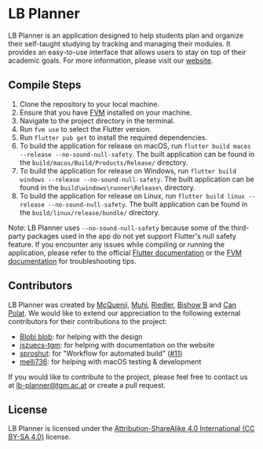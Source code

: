 # LB Planner

LB Planner is an application designed to help students plan and organize their self-taught studying by tracking and managing their modules. It provides an easy-to-use interface that allows users to stay on top of their academic goals. For more information, please visit our [website](https://projekte.tgm.ac.at/lb-planner/).

## Compile Steps

1. Clone the repository to your local machine.
2. Ensure that you have [FVM](https://fvm.app/docs/getting_started/installation/) installed on your machine.
3. Navigate to the project directory in the terminal.
4. Run `fvm use` to select the Flutter version.
5. Run `flutter pub get` to install the required dependencies.
6. To build the application for release on macOS, run `flutter build macos --release --no-sound-null-safety`. The built application can be found in the `build/macos/Build/Products/Release/` directory.
7. To build the application for release on Windows, run `flutter build windows --release --no-sound-null-safety`. The built application can be found in the `build\windows\runner\Release\` directory.
8. To build the application for release on Linux, run `flutter build linux --release --no-sound-null-safety`. The built application can be found in the `build/linux/release/bundle/` directory.

Note: LB Planner uses `--no-sound-null-safety` because some of the third-party packages used in the app do not yet support Flutter's null safety feature. If you encounter any issues while compiling or running the application, please refer to the official [Flutter documentation](https://flutter.dev/docs) or the [FVM documentation](https://fvm.app) for troubleshooting tips.

## Contributors
LB Planner was created by [McQuenji](https://github.com/bmceachnie), [Muhi](https://github.com/mkocagoel), [Riedler](https://github.com/RiedleroD), [Bishow B](https://github.com/officialbishowb) and [Can Polat](https://github.com/cpolat-tgm). We would like to extend our appreciation to the following external contributors for their contributions to the project:

- [Blobi blob](https://github.com/Blobii): for helping with the design
- [jszuecs-tgm](https://github.com/Jszuecs): for helping with documentation on the website
- [sproshut](https://github.com/sproshut): for "Workflow for automated build" ([#11](https://github.com/necodeIT/lb_planner/pull/11))
- [melli736](https://github.com/melli736): for helping with macOS testing & development

If you would like to contribute to the project, please feel free to contact us at lb-planner@tgm.ac.at or create a pull request.

## License

LB Planner is licensed under the [Attribution-ShareAlike 4.0 International (CC BY-SA 4.0)](https://creativecommons.org/licenses/by-sa/4.0/) license.
